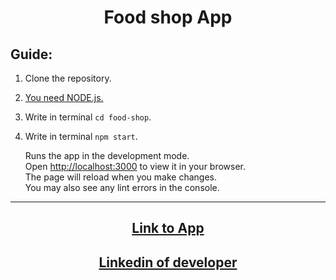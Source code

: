 <h1 align = "center">Food shop App</h1>

## Guide:

1.  Сlone the repository.

2.  <a href = "https://nodejs.org/uk" target="_blank" rel="noreferrer noopener">You
    need NODE.js.</a>

3.  Write in terminal `cd food-shop`.

4.  Write in terminal `npm start`.

    Runs the app in the development mode.  
    Open [http://localhost:3000](http://localhost:3000) to view it in your
    browser.  
    The page will reload when you make changes.  
    You may also see any lint errors in the console.

---

<h2 align = "center"><a href="https://food-shop-dof1k44f3-alexeykiselyov.vercel.app/" target="_blank" rel="noreferrer noopener">
Link to App</a></h2>

<h2 align = "center"><a href="https://www.linkedin.com/in/olexiy-kiselyov/" target="_blank" rel="noreferrer noopener">
Linkedin of developer</a></h2>
